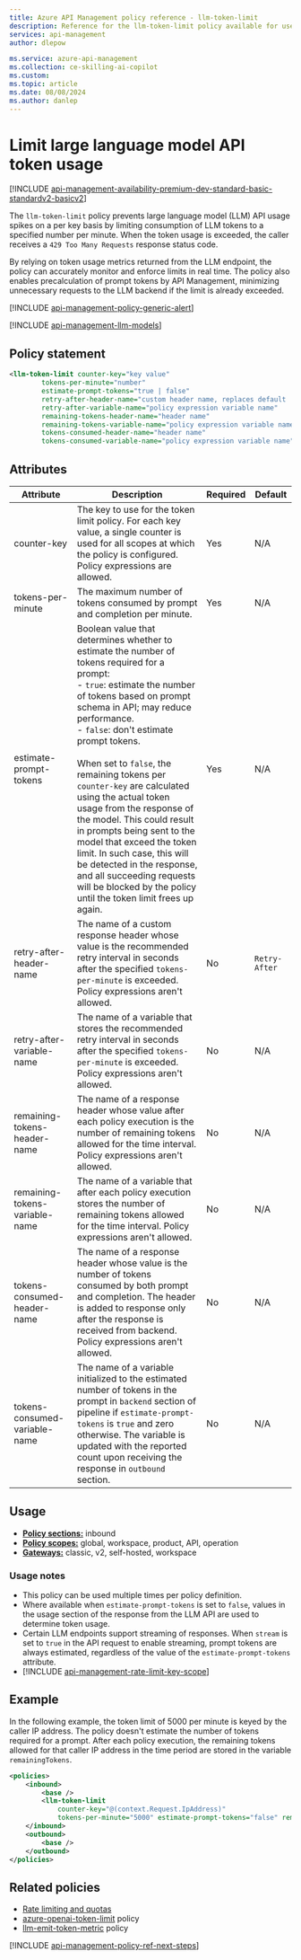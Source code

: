 ```yaml
---
title: Azure API Management policy reference - llm-token-limit
description: Reference for the llm-token-limit policy available for use in Azure API Management. Provides policy usage, settings, and examples.
services: api-management
author: dlepow

ms.service: azure-api-management
ms.collection: ce-skilling-ai-copilot
ms.custom:
ms.topic: article
ms.date: 08/08/2024
ms.author: danlep
---
```


# Limit large language model API token usage

[!INCLUDE [api-management-availability-premium-dev-standard-basic-standardv2-basicv2](../../includes/api-management-availability-premium-dev-standard-basic-standardv2-basicv2.md)]

The `llm-token-limit` policy prevents large language model (LLM) API usage spikes on a per key basis by limiting consumption of LLM tokens to a specified number per minute. When the token usage is exceeded, the caller receives a `429 Too Many Requests` response status code.

By relying on token usage metrics returned from the LLM endpoint, the policy can accurately monitor and enforce limits in real time. The policy also enables precalculation of prompt tokens by API Management, minimizing unnecessary requests to the LLM backend if the limit is already exceeded.

[!INCLUDE [api-management-policy-generic-alert](../../includes/api-management-policy-generic-alert.md)]

[!INCLUDE [api-management-llm-models](../../includes/api-management-llm-models.md)]

## Policy statement

```xml
<llm-token-limit counter-key="key value"
        tokens-per-minute="number"
        estimate-prompt-tokens="true | false"    
        retry-after-header-name="custom header name, replaces default 'Retry-After'" 
        retry-after-variable-name="policy expression variable name"
        remaining-tokens-header-name="header name"  
        remaining-tokens-variable-name="policy expression variable name"
        tokens-consumed-header-name="header name"
        tokens-consumed-variable-name="policy expression variable name" />
```
## Attributes

| Attribute           | Description                                                                                           | Required | Default |
| -------------- | ----------------------------------------------------------------------------------------------------- | -------- | ------- |
| counter-key          | The key to use for the token limit policy. For each key value, a single counter is used for all scopes at which the policy is configured. Policy expressions are allowed.| Yes      | N/A     |
| tokens-per-minute | The maximum number of tokens consumed by prompt and completion per minute.         | Yes      | N/A     |
| estimate-prompt-tokens | Boolean value that determines whether to estimate the number of tokens required for a prompt: <br> - `true`: estimate the number of tokens based on prompt schema in API; may reduce performance. <br> - `false`: don't estimate prompt tokens. <br><br>When set to `false`, the remaining tokens per `counter-key` are calculated using the actual token usage from the response of the model. This could result in prompts being sent to the model that exceed the token limit. In such case, this will be detected in the response, and all succeeding requests will be blocked by the policy until the token limit frees up again.  | Yes       | N/A     |
| retry-after-header-name    | The name of a custom response header whose value is the recommended retry interval in seconds after the specified `tokens-per-minute` is exceeded. Policy expressions aren't allowed. |  No | `Retry-After`  |
| retry-after-variable-name    | The name of a variable that stores the recommended retry interval in seconds after the specified `tokens-per-minute` is exceeded. Policy expressions aren't allowed. |  No | N/A  |
| remaining-tokens-header-name    | The name of a response header whose value after each policy execution is the number of remaining tokens allowed for the time interval. Policy expressions aren't allowed.|  No | N/A  |
| remaining-tokens-variable-name    | The name of a variable that after each policy execution stores the number of remaining tokens allowed for the time interval. Policy expressions aren't allowed.|  No | N/A  |
| tokens-consumed-header-name    | The name of a response header whose value is the number of tokens consumed by both prompt and completion. The header is added to response only after the response is received from backend. Policy expressions aren't allowed.|  No | N/A  |
| tokens-consumed-variable-name    | The name of a variable initialized to the estimated number of tokens in the prompt in `backend` section of pipeline if `estimate-prompt-tokens` is `true` and zero otherwise. The variable is updated with the reported count upon receiving the response in `outbound` section.|  No | N/A  |

## Usage

- [**Policy sections:**](./api-management-howto-policies.md#sections) inbound
- [**Policy scopes:**](./api-management-howto-policies.md#scopes) global, workspace, product, API, operation
- [**Gateways:**](api-management-gateways-overview.md) classic, v2, self-hosted, workspace

### Usage notes

* This policy can be used multiple times per policy definition.
* Where available when `estimate-prompt-tokens` is set to `false`, values in the usage section of the response from the LLM API are used to determine token usage.
* Certain LLM endpoints support streaming of responses. When `stream` is set to `true` in the API request to enable streaming, prompt tokens are always estimated, regardless of the value of the `estimate-prompt-tokens` attribute.
* [!INCLUDE [api-management-rate-limit-key-scope](../../includes/api-management-rate-limit-key-scope.md)]

## Example

In the following example, the token limit of 5000 per minute is keyed by the caller IP address. The policy doesn't estimate the number of tokens required for a prompt. After each policy execution, the remaining tokens allowed for that caller IP address in the time period are stored in the variable `remainingTokens`.

```xml
<policies>
    <inbound>
        <base />
        <llm-token-limit
            counter-key="@(context.Request.IpAddress)"
            tokens-per-minute="5000" estimate-prompt-tokens="false" remaining-tokens-variable-name="remainingTokens" />
    </inbound>
    <outbound>
        <base />
    </outbound>
</policies>
```

## Related policies

* [Rate limiting and quotas](api-management-policies.md#rate-limiting-and-quotas)
* [azure-openai-token-limit](azure-openai-token-limit-policy.md) policy
* [llm-emit-token-metric](llm-emit-token-metric-policy.md) policy

[!INCLUDE [api-management-policy-ref-next-steps](../../includes/api-management-policy-ref-next-steps.md)]
